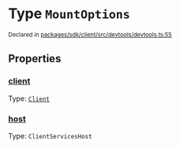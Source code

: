 # Type `MountOptions`
<sub>Declared in [packages/sdk/client/src/devtools/devtools.ts:55](https://github.com/dxos/dxos/blob/516b7546a/packages/sdk/client/src/devtools/devtools.ts#L55)</sub>




## Properties
### [client](https://github.com/dxos/dxos/blob/516b7546a/packages/sdk/client/src/devtools/devtools.ts#L56)
Type: <code>[Client](/api/@dxos/client/classes/Client)</code>




### [host](https://github.com/dxos/dxos/blob/516b7546a/packages/sdk/client/src/devtools/devtools.ts#L57)
Type: <code>ClientServicesHost</code>





